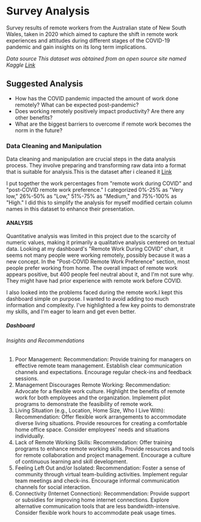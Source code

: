 # Survey Analysis 

Survey results of remote workers from the Australian state of New South Wales, taken in  2020 which aimed to capture the shift in remote work experiences and attitudes during different stages of the COVID-19 pandemic and gain insights on its long term implications.

 *Data source
 This dataset was obtained from an open source site named Kaggle [Link](https://1drv.ms/x/s!Ahv3dnbknyfmgnzvKJMTD9NUoEAa?e=QdujRa)*
 
## Suggested Analysis 
* How has the COVID pandemic impacted the amount of work done remotely? What can be expected post-pandemic?
* Does working remotely positively impact productivity? Are there any other benefits?
* What are the biggest barriers to overcome if remote work becomes the norm in the future?

### Data Cleaning and Manipulation 
Data cleaning and manipulation are crucial steps in the data analysis process. They involve preparing and transforming raw data into a format that is suitable for analysis.This is the dataset after i cleaned it [Link](https://1drv.ms/x/s!Ahv3dnbknyfmgn5DCM-vliVRqJQ4?e=F6yGmz)
 
 I put together the work percentages from "remote work during COVID" and "post-COVID remote work preference." I categorized 0%-25% as "Very low," 26%-50% as "Low," 51%-75% as "Medium," and 75%-100% as "High." I did this to simplify the analysis for myself modified certain column names in this dataset to enhance their presentation.

#### ANALYSIS


Quantitative analysis was limited in this project due to the scarcity of numeric values, making it primarily a qualitative analysis centered on textual data.
Looking at my dashboard's "Remote Work During COVID" chart, it seems not many people were working remotely, possibly because it was a new concept. In the "Post-COVID Remote Work Preference" section, most people prefer working from home. The overall impact of remote work appears positive, but 400 people feel neutral about it, and I'm not sure why. They might have had prior experience with remote work before COVID.

I also looked into the problems faced during the remote work.I kept this dashboard simple on purpose. I wanted to avoid adding too much information and complexity. I've highlighted a few key points to demonstrate my skills, and I'm eager to learn and get even better.


##### Dashboard



  
######  Insights and Recommendations
1. Poor Management:
Recommendation:
Provide training for managers on effective remote team management.
Establish clear communication channels and expectations.
Encourage regular check-ins and feedback sessions.
2. Management Discourages Remote Working:
Recommendation:
Advocate for a flexible work culture.
Highlight the benefits of remote work for both employees and the organization.
Implement pilot programs to demonstrate the feasibility of remote work.
3. Living Situation (e.g., Location, Home Size, Who I Live With):
Recommendation:
Offer flexible work arrangements to accommodate diverse living situations.
Provide resources for creating a comfortable home office space.
Consider employees' needs and situations individually.
4. Lack of Remote Working Skills:
Recommendation:
Offer training programs to enhance remote working skills.
Provide resources and tools for remote collaboration and project management.
Encourage a culture of continuous learning and skill development.
5. Feeling Left Out and/or Isolated:
Recommendation:
Foster a sense of community through virtual team-building activities.
Implement regular team meetings and check-ins.
Encourage informal communication channels for social interaction.
6. Connectivity (Internet Connection):
Recommendation:
Provide support or subsidies for improving home internet connections.
Explore alternative communication tools that are less bandwidth-intensive.
Consider flexible work hours to accommodate peak usage times.


